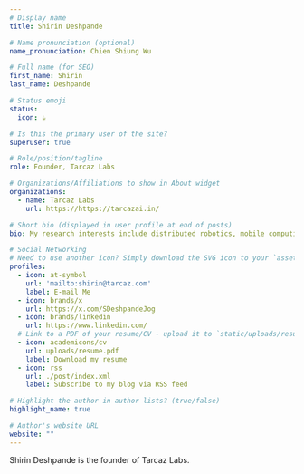 ```yaml
---
# Display name
title: Shirin Deshpande

# Name pronunciation (optional)
name_pronunciation: Chien Shiung Wu

# Full name (for SEO)
first_name: Shirin
last_name: Deshpande

# Status emoji
status:
  icon: ☕️

# Is this the primary user of the site?
superuser: true

# Role/position/tagline
role: Founder, Tarcaz Labs

# Organizations/Affiliations to show in About widget
organizations:
  - name: Tarcaz Labs
    url: https://https://tarcazai.in/

# Short bio (displayed in user profile at end of posts)
bio: My research interests include distributed robotics, mobile computing and programmable matter.

# Social Networking
# Need to use another icon? Simply download the SVG icon to your `assets/media/icons/` folder.
profiles:
  - icon: at-symbol
    url: 'mailto:shirin@tarcaz.com'
    label: E-mail Me
  - icon: brands/x
    url: https://x.com/SDeshpandeJog
  - icon: brands/linkedin
    url: https://www.linkedin.com/
  # Link to a PDF of your resume/CV - upload it to `static/uploads/resume.pdf`
  - icon: academicons/cv
    url: uploads/resume.pdf
    label: Download my resume
  - icon: rss
    url: ./post/index.xml
    label: Subscribe to my blog via RSS feed

# Highlight the author in author lists? (true/false)
highlight_name: true

# Author's website URL
website: ""
---
```


Shirin Deshpande is the founder of Tarcaz Labs. 
